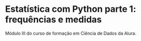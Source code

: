 # Estatística com Python parte 1: frequências e medidas
Módulo III do curso de formação em Ciência de Dados da Alura.

